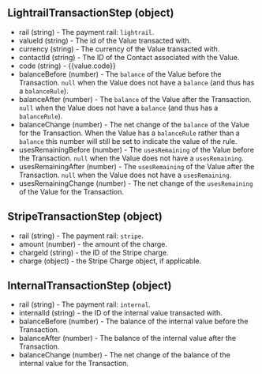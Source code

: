 ## LightrailTransactionStep (object)
+ rail (string) - The payment rail: `lightrail`.
+ valueId (string) - The id of the Value transacted with.
+ currency (string) - The currency of the Value transacted with.
+ contactId (string) - The ID of the Contact associated with the Value.
+ code (string) - {{value.code}}
+ balanceBefore (number) - The `balance` of the Value before the Transaction.  `null` when the Value does not have a `balance` (and thus has a `balanceRule`).
+ balanceAfter (number) - The `balance` of the Value after the Transaction.  `null` when the Value does not have a `balance` (and thus has a `balanceRule`).
+ balanceChange (number) - The net change of the `balance` of the Value for the Transaction.  When the Value has a `balanceRule` rather than a `balance` this number will still be set to indicate the value of the rule.
+ usesRemainingBefore (number) - The `usesRemaining` of the Value before the Transaction.  `null` when the Value does not have a `usesRemaining`.
+ usesRemainingAfter (number) - The `usesRemaining` of the Value after the Transaction.  `null` when the Value does not have a `usesRemaining`.
+ usesRemainingChange (number) - The net change of the `usesRemaining` of the Value for the Transaction.

## StripeTransactionStep (object)
+ rail (string) - The payment rail: `stripe`.
+ amount (number) - the amount of the charge.
+ chargeId (string) - the ID of the Stripe charge.
+ charge (object) - the Stripe Charge object, if applicable.

## InternalTransactionStep (object)
+ rail (string) - The payment rail: `internal`.
+ internalId (string) - the ID of the internal value transacted with.
+ balanceBefore (number) - The balance of the internal value before the Transaction.
+ balanceAfter (number) - The balance of the internal value after the Transaction.
+ balanceChange (number) - The net change of the balance of the internal value for the Transaction.
